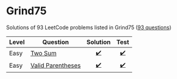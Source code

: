 # Grind75

Solutions of 93 LeetCode problems listed in
Grind75 ([93 questions](https://www.techinterviewhandbook.org/grind75?weeks=16&hours=5))

| Level | Question                                          |      Solution      |        Test        |
|-------|---------------------------------------------------|:------------------:|:------------------:|
| Easy  | [Two Sum](https://leetcode.com/problems/two-sum/) | [:heavy_check_mark:](https://github.com/shinobi81/Grind75/blob/master/src/main/kotlin/net/kamigun/twosum/Solution.kt) | [:heavy_check_mark:](https://github.com/shinobi81/Grind75/blob/master/src/test/kotlin/net/kamigun/twosum/SolutionTest.kt) |
| Easy  | [Valid Parentheses](https://leetcode.com/problems/valid-parentheses/) | [:heavy_check_mark:](https://github.com/shinobi81/Grind75/blob/master/src/main/kotlin/net/kamigun/validparentheses/Solution.kt) | [:heavy_check_mark:](https://github.com/shinobi81/Grind75/blob/master/src/test/kotlin/net/kamigun/validparentheses/SolutionTest.kt) |
